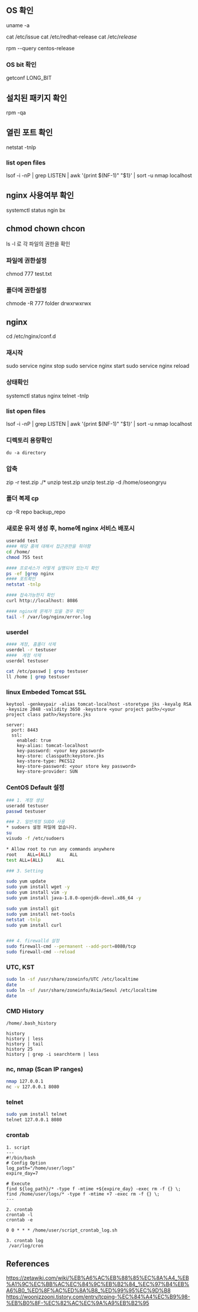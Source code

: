 ## OS 확인
uname -a 

cat /etc/issue
cat /etc/redhat-release
cat /etc/*release*

rpm --query centos-release

### OS bit 확인
getconf LONG_BIT

## 설치된 패키지 확인
rpm -qa

## 열린 포트 확인
netstat -tnlp

### list open files
lsof -i -nP | grep LISTEN | awk '{print $(NF-1)" "$1}' | sort -u
nmap localhost

## nginx 사용여부 확인
systemctl status ngin bx


## chmod chown chcon
ls -l 로 각 파일의 권한을 확인

### 파일에 권한설정
chmod 777 test.txt

### 폴더에 권한설정
chmode -R 777 folder
drwxrwxrwx

## nginx
cd /etc/nginx/conf.d

### 재시작
sudo service nginx stop
sudo service nginx start
sudo service nginx reload

### 상태확인
systemctl status nginx
telnet -tnlp

### list open files
lsof -i -nP | grep LISTEN | awk '{print $(NF-1)" "$1}' | sort -u
nmap localhost

### 디렉토리 용량확인
``` 
du -a directory
```

### 압축
zip -r test.zip ./*
unzip test.zip
unzip test.zip -d /home/oseongryu

### 폴더 복제 cp
cp -R repo backup_repo

### 새로운 유저 생성 후, home에 nginx 서비스 배포시
```bash
useradd test
#### 해당 홈에 대해서 접근권한을 줘야함
cd /home/
chmod 755 test

#### 프로세스가 어떻게 실행되어 있는지 확인
ps -ef |grep nginx
#### 포트확인
netstat -tnlp

#### 접속가능한지 확인
curl http://localhost: 8086

#### nginx에 문제가 있을 경우 확인
tail -f /var/log/nginx/error.log
```

### userdel

```bash
#### 계정, 홈폴더 삭제
userdel -r testuser
####  계정 삭제
userdel testuser

cat /etc/passwd | grep testuser
ll /home | grep testuser
```

### linux Embeded Tomcat SSL
```
keytool -genkeypair -alias tomcat-localhost -storetype jks -keyalg RSA -keysize 2048 -validity 3650 -keystore <your project path>/<your project class path>/keystore.jks

server:
  port: 8443
  ssl:
    enabled: true
    key-alias: tomcat-localhost
    key-password: <your key password>
    key-store: classpath:keystore.jks
    key-store-type: PKCS12
    key-store-password: <your store key password>
    key-store-provider: SUN
```

### CentOS Default 설정
```bash
### 1. 계정 생성
useradd testuser
passwd testuser

### 2. 일반계정 SUDO 사용 
* sudoers 설정 파일에 없습니다.
su
visudo -f /etc/sudoers

* Allow root to run any commands anywhere
root    ALL=(ALL)       ALL
test ALL=(ALL)     ALL

### 3. Setting

sudo yum update
sudo yum install wget -y
sudo yum install vim -y
sudo yum install java-1.8.0-openjdk-devel.x86_64 -y

sudo yum install git
sudo yum install net-tools
netstat -tnlp
sudo yum install curl


### 4. firewalld 설정
sudo firewall-cmd --permanent --add-port=8080/tcp
sudo firewall-cmd --reload

```

### UTC, KST
```bash
sudo ln -sf /usr/share/zoneinfo/UTC /etc/localtime
date
sudo ln -sf /usr/share/zoneinfo/Asia/Seoul /etc/localtime
date
```

### CMD History
```
/home/.bash_history

history
history | less
history | tail
history 25
history | grep -i searchterm | less
```

### nc, nmap (Scan IP ranges)
```bash
nmap 127.0.0.1
nc -v 127.0.0.1 8080

```

### telnet
```bash
sudo yum install telnet
telnet 127.0.0.1 8080
```

### crontab

```
1. script
---
#!/bin/bash
# Config Option
log_path="/home/user/logs"
expire_day=7

# Execute
find ${log_path}/* -type f -mtime +${expire_day} -exec rm -f {} \;
find /home/user/logs/* -type f -mtime +7 -exec rm -f {} \;
---

2. crontab
crontab -l
crontab -e

0 0 * * * /home/user/script_crontab_log.sh

3. crontab log
 /var/log/cron

```

## References

https://zetawiki.com/wiki/%EB%A6%AC%EB%88%85%EC%8A%A4_%EB%A1%9C%EC%BB%AC%EC%84%9C%EB%B2%84_%EC%97%B4%EB%A6%B0_%ED%8F%AC%ED%8A%B8_%ED%99%95%EC%9D%B8
https://woonizzooni.tistory.com/entry/tcping-%EC%84%A4%EC%B9%98-%EB%B0%8F-%EC%82%AC%EC%9A%A9%EB%B2%95


